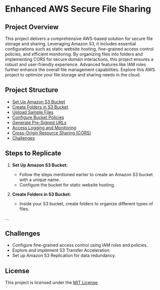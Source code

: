 # Enhanced AWS Secure File Sharing

## Project Overview
This project delivers a comprehensive AWS-based solution for secure file storage and sharing. Leveraging Amazon S3, it includes essential configurations such as static website hosting, fine-grained access control policies, and efficient monitoring. By organizing files into folders and implementing CORS for secure domain interactions, this project ensures a robust and user-friendly experience. Advanced features like IAM roles further enhance the overall file management capabilities. Explore this AWS project to optimize your file storage and sharing needs in the cloud.


## Project Structure
- [Set Up Amazon S3 Bucket](#set-up-amazon-s3-bucket)
- [Create Folders in S3 Bucket](#create-folders-in-s3-bucket)
- [Upload Sample Files](#upload-sample-files)
- [Configure Bucket Policies](#configure-bucket-policies)
- [Generate Pre-Signed URLs](#generate-pre-signed-urls)
- [Access Logging and Monitoring](#access-logging-and-monitoring)
- [Cross-Origin Resource Sharing (CORS)](#cross-origin-resource-sharing-cors)
- [Challenges](#challenges)

## Steps to Replicate
1. **Set Up Amazon S3 Bucket:**
   - Follow the steps mentioned earlier to create an Amazon S3 bucket with a unique name.
   - Configure the bucket for static website hosting.

2. **Create Folders in S3 Bucket:**
   - Inside your S3 bucket, create folders to organize different types of files.

...

## Challenges
- Configure fine-grained access control using IAM roles and policies.
- Explore and implement S3 Transfer Acceleration.
- Set up Amazon S3 Replication for data redundancy.

## License
This project is licensed under the [MIT License](LICENSE).
